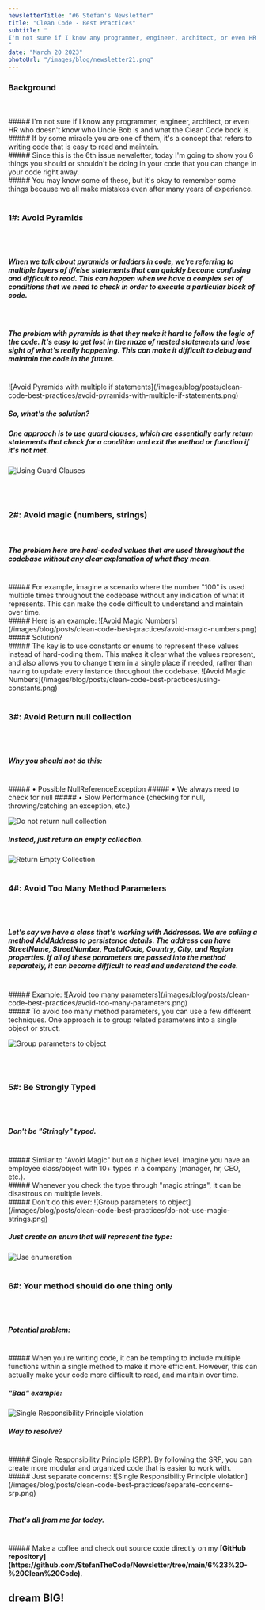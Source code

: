 ```yaml
---
newsletterTitle: "#6 Stefan's Newsletter"
title: "Clean Code - Best Practices"
subtitle: "
I'm not sure if I know any programmer, engineer, architect, or even HR who doesn't know who Uncle Bob is and what the Clean Code book is...
"
date: "March 20 2023"
photoUrl: "/images/blog/newsletter21.png"
---
```


### Background
<br>
<br>
##### I'm not sure if I know any programmer, engineer, architect, or even HR who doesn't know who Uncle Bob is and what the Clean Code book is.
<br>
##### If by some miracle you are one of them, it's a concept that refers to writing code that is easy to read and maintain.
<br>
##### Since this is the 6th issue newsletter, today I'm going to show you 6 things you should or shouldn't be doing in your code that you can change in your code right away.
<br>
##### You may know some of these, but it's okay to remember some things because we all make mistakes even after many years of experience.
<br>
<br>

### 1#: Avoid Pyramids
<br>
<br>

##### When we talk about pyramids or ladders in code, we're referring to <b> multiple layers of if/else statements </b> that can quickly become confusing and difficult to read. This can happen when we have a complex set of conditions that we need to check in order to execute a particular block of code.
<br>

##### The problem with pyramids is that they make it hard to follow the logic of the code. It's easy to get lost in the maze of nested statements and lose sight of what's really happening. This can make it difficult to debug and maintain the code in the future.
<br>
![Avoid Pyramids with multiple if statements](/images/blog/posts/clean-code-best-practices/avoid-pyramids-with-multiple-if-statements.png)

##### So, what's the solution?
##### One approach is to use guard clauses, which are essentially early return statements that check for a condition and exit the method or function if it's not met.
![Using Guard Clauses](/images/blog/posts/clean-code-best-practices/using-guard-clauses.png)

<br>
<br>

### 2#: Avoid magic (numbers, strings)
<br>

##### The problem here are hard-coded values that are used throughout the codebase without any clear explanation of what they mean.
<br>
##### For example, imagine a scenario where the number "100" is used multiple times throughout the codebase without any indication of what it represents. This can make the code difficult to understand and maintain over time.
<br>
##### Here is an example:
![Avoid Magic Numbers](/images/blog/posts/clean-code-best-practices/avoid-magic-numbers.png)
<br>
##### Solution?
<br>
##### The key is to use constants or enums to represent these values instead of hard-coding them. This makes it clear what the values represent, and also allows you to change them in a single place if needed, rather than having to update every instance throughout the codebase.
![Avoid Magic Numbers](/images/blog/posts/clean-code-best-practices/using-constants.png)

<br>
<br>

### 3#: Avoid Return null collection
<br>
<br>

##### Why you should not do this:
<br>
##### • Possible NullReferenceException
##### • We always need to check for null   
##### • Slow Performance (checking for null, throwing/catching an exception, etc.)

![Do not return null collection](/images/blog/posts/clean-code-best-practices/do-not-return-null-collection.png)
<br>
##### Instead, just return an empty collection.
![Return Empty Collection](/images/blog/posts/clean-code-best-practices/return-empty-enumerable.png)
<br>
<br>

### 4#: Avoid Too Many Method Parameters
<br>
<br>

##### Let's say we have a class that's working with Addresses. We are calling a method AddAddress to persistence details. The address can have StreetName, StreetNumber, PostalCode, Country, City, and Region properties. If all of these parameters are passed into the method separately, it can become difficult to read and understand the code.

<br>
##### Example:
![Avoid too many parameters](/images/blog/posts/clean-code-best-practices/avoid-too-many-parameters.png)
<br>
##### To avoid too many method parameters, you can use a few different techniques. One approach is to group related parameters into a single object or struct.

![Group parameters to object](/images/blog/posts/clean-code-best-practices/group-parameters-to-object.png)

<br>
<br>

### 5#: Be Strongly Typed
<br>
<br>

##### Don't be "Stringly" typed.
<br>
##### Similar to "Avoid Magic" but on a higher level. Imagine you have an employee class/object with 10+ types in a company (manager, hr, CEO, etc.).
<br>
##### Whenever you check the type through "magic strings", it can be disastrous on multiple levels.
<br>
##### Don't do this ever:
![Group parameters to object](/images/blog/posts/clean-code-best-practices/do-not-use-magic-strings.png)

##### Just create an enum that will represent the type:
![Use enumeration](/images/blog/posts/clean-code-best-practices/use-enumeration.png)
<br>
<br>

### 6#: Your method should do one thing only
<br>
<br>

##### <b>Potential problem:</b>
<br>
##### When you're writing code, it can be tempting to include multiple functions within a single method to make it more efficient. However, this can actually make your code more difficult to read, and maintain over time.
<br>

##### "Bad" example:
![Single Responsibility Principle violation](/images/blog/posts/clean-code-best-practices/single-responsibility-principle-violation.png)
##### Way to resolve?
<br>
##### Single Responsibility Principle (SRP). By following the SRP, you can create more modular and organized code that is easier to work with. 
<br>
##### Just separate concerns:
![Single Responsibility Principle violation](/images/blog/posts/clean-code-best-practices/separate-concerns-srp.png)
<br>
<br>

##### That's all from me for today.

<br>
##### Make a coffee and check out source code directly on my <b> [GitHub repository](https://github.com/StefanTheCode/Newsletter/tree/main/6%23%20-%20Clean%20Code)</b>.
<br>

## <b > dream BIG! </b>